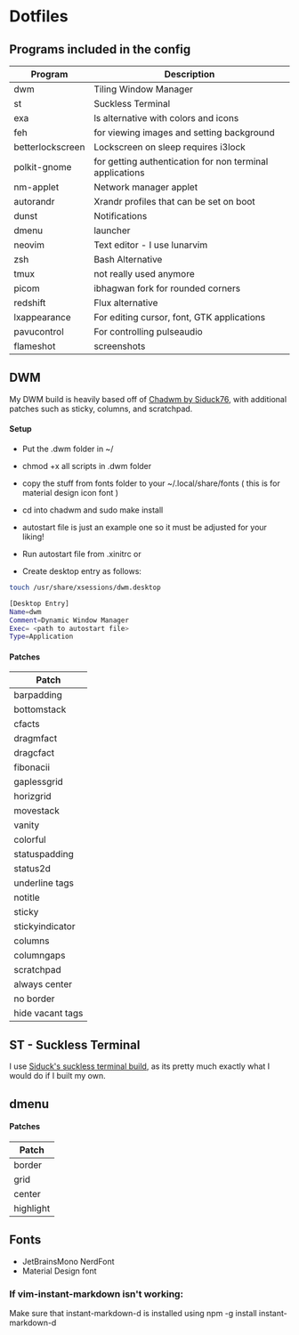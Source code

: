 # Dotfiles


## Programs included in the config


| Program          | Description                                              |
|------------------|----------------------------------------------------------|
| dwm              | Tiling Window Manager                                    |
| st               | Suckless Terminal                                        |
| exa              | ls alternative with colors and icons                     |
| feh              | for viewing images and setting background                |
| betterlockscreen | Lockscreen on sleep requires i3lock                      |
| polkit-gnome     | for getting authentication for non terminal applications |
| nm-applet        | Network manager applet                                   |
| autorandr        | Xrandr profiles that can be set on boot                  |
| dunst            | Notifications                                            |
| dmenu            | launcher                                                 |
| neovim           | Text editor - I use lunarvim                             |
| zsh              | Bash Alternative                                         |
| tmux             | not really used anymore                                  |
| picom            | ibhagwan fork for rounded corners                        |
| redshift         | Flux alternative                                         |
| lxappearance     | For editing cursor, font, GTK applications               |
| pavucontrol      | For controlling pulseaudio                               |
| flameshot        | screenshots                                              |


## DWM

My DWM build is heavily based off of [Chadwm by Siduck76](https://github.com/siduck/chadwm), with additional patches such as sticky, columns, and scratchpad.

#### Setup

* Put the .dwm folder in ~/
* chmod +x all scripts in .dwm folder
* copy the stuff from fonts folder to your ~/.local/share/fonts ( this is for material design icon font )
* cd into chadwm and sudo make install
* autostart file is just an example one so it must be adjusted for your liking!

* Run autostart file from .xinitrc or
* Create desktop entry as follows:

```bash
touch /usr/share/xsessions/dwm.desktop  
```

```bash
[Desktop Entry]
Name=dwm
Comment=Dynamic Window Manager
Exec= <path to autostart file> 
Type=Application 
```

#### Patches

| Patch            |
|------------------|
| barpadding       |
| bottomstack      |
| cfacts           |
| dragmfact        |
| dragcfact        |
| fibonacii        |
| gaplessgrid      |
| horizgrid        |
| movestack        |
| vanity           |
| colorful         |
| statuspadding    |
| status2d         |
| underline tags   |
| notitle          |
| sticky           |
| stickyindicator  |
| columns          |
| columngaps       |
| scratchpad       |
| always center    |
| no border        |
| hide vacant tags |


## ST - Suckless Terminal

I use [Siduck's suckless terminal build](https://github.com/siduck/st), as its pretty much exactly what I would do if I built my own. 


## dmenu

#### Patches

| Patch     |
|-----------|
| border    |
| grid      |
| center    |
| highlight |

## Fonts

* JetBrainsMono NerdFont
* Material Design font


### If vim-instant-markdown isn't working:

Make sure that instant-markdown-d is installed using
    npm -g install instant-markdown-d
